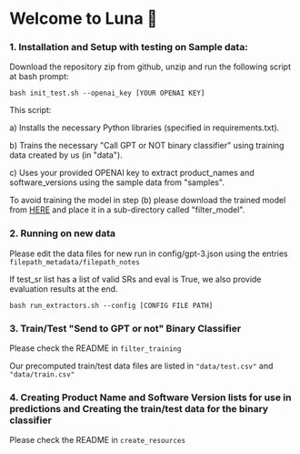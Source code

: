 # Welcome to Luna 🔮

### 1. Installation and Setup with testing on Sample data:

Download the repository zip from github, unzip and run the following script at bash prompt:

```
bash init_test.sh --openai_key [YOUR OPENAI KEY]
```

This script:

a) Installs the necessary Python libraries (specified in requirements.txt).

b) Trains the necessary "Call GPT or NOT binary classifier" using training data created by us (in "data").

c) Uses your provided OPENAI key to extract product_names and software_versions using the sample data from "samples".


To avoid training the model in step (b) please download the trained model from [HERE](https://drive.google.com/drive/folders/1qTd5yGKpNt8sCREOLPrHpYVDk79-ZvhQ?usp=sharing) and place it in a sub-directory called "filter_model".


### 2. Running on new data

Please edit the data files for new run in config/gpt-3.json using the entries  ```filepath_metadata/filepath_notes```

If test_sr list has a list of valid SRs and eval is True, we also provide evaluation results at the end.


```
bash run_extractors.sh --config [CONFIG FILE PATH]
```

### 3. Train/Test "Send to GPT or not" Binary Classifier

Please check the README in ```filter_training```

Our precomputed train/test data files are listed in  ```"data/test.csv"``` and ``` "data/train.csv"```

### 4. Creating Product Name and Software Version lists for use in predictions and Creating the train/test data for the binary classifier

Please check the README in ```create_resources```
